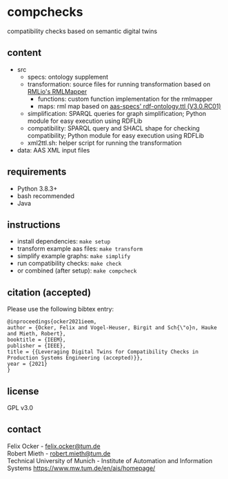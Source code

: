 # compchecks
compatibility checks based on semantic digital twins

## content
* src
  * specs: ontology supplement
  * transformation: source files for running transformation based on [RMLio's RMLMapper](https://github.com/RMLio/rmlmapper-java)
    * functions: custom function implementation for the rmlmapper
    * maps: rml map based on [aas-specs' rdf-ontology.ttl (V3.0.RC01)](https://github.com/admin-shell-io/aas-specs/blob/master/schemas/rdf/rdf-ontology.ttl)
  * simplification: SPARQL queries for graph simplification; Python module for easy execution using RDFLib
  * compatibility: SPARQL query and SHACL shape for checking compatibility; Python module for easy execution using RDFLib
  * xml2ttl.sh: helper script for running the transformation
* data: AAS XML input files

## requirements
* Python 3.8.3+
* bash recommended
* Java

## instructions
* install dependencies: ```make setup```
* transform example aas files: ```make transform```
* simplify example graphs: ```make simplify```
* run compatibility checks: ```make check```
* or combined (after setup): ```make compcheck```

## citation (accepted)
Please use the following bibtex entry:
```
@inproceedings{ocker2021ieem,
author = {Ocker, Felix and Vogel-Heuser, Birgit and Sch{\"o}n, Hauke and Mieth, Robert},
booktitle = {IEEM},
publisher = {IEEE},
title = {{Leveraging Digital Twins for Compatibility Checks in Production Systems Engineering (accepted)}},
year = {2021}
}
```

## license
GPL v3.0

## contact
Felix Ocker - [felix.ocker@tum.de](mailto:felix.ocker@tum.de)\
Robert Mieth - [robert.mieth@tum.de](mailto:robert.mieth@tum.de)\
Technical University of Munich - Institute of Automation and Information Systems <https://www.mw.tum.de/en/ais/homepage/>
